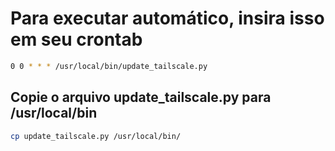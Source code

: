 # Para executar automático, insira isso em seu crontab 

```bash
0 0 * * * /usr/local/bin/update_tailscale.py
```
## Copie o arquivo update_tailscale.py para /usr/local/bin

```bash
cp update_tailscale.py /usr/local/bin/
```
